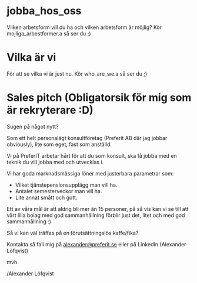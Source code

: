 # jobba_hos_oss
Vilken arbetsform vill du ha och vilken arbetsform är möjlig?
Kör mojliga_arbestformer.a så ser du ;)
# Vilka är vi
För att se vilka vi är just nu. Kör who_are_we.a så ser du ;) 
# Sales pitch (Obligatorsik för mig som är rekryterare :D)
Sugen på något nytt?

Som ett helt personalägt konsultföretag (Preferit AB där jag jobbar obviously), lite som eget, fast som anställd.

Vi på PreferIT arbetar hårt för att du som konsult, ska få jobba med en teknik du vill jobba med och utvecklas i.

Vi har goda marknadsmässiga löner med justerbara parametrar som:
* Vilket tjänstepensionsupplägg man vill ha.
* Antalet semesterveckor man vill ha.
* Lite annat smått och gott.

Ett av våra mål är att aldrig bli mer än 15 personer, på så vis kan vi se till att vårt lilla bolag med god sammanhållning förblir just det, litet och med god sammanhållning :)


Så vi kan väl träffas på en förutsättningslös kaffe/fika?

Kontakta så fall mig på alexander@preferit.se eller på LinkedIn (Alexander Löfqvist)

mvh

/Alexander Löfqvist
